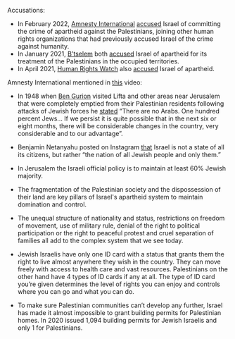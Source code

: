 Accusations:

- In February 2022, [Amnesty International](https://en.wikipedia.org/wiki/Amnesty_International) [accused](https://www.amnesty.org/en/documents/mde15/5141/2022/en/) Israel of committing the crime of apartheid against the Palestinians, joining other human rights organizations that had previously accused Israel of the crime against humanity.
- In January 2021, [B'tselem](https://en.wikipedia.org/wiki/B%27Tselem) both [accused](https://www.btselem.org/apartheid) Israel of apartheid for its treatment of the Palestinians in the occupied territories.
- In April 2021, [Human Rights Watch](https://en.wikipedia.org/wiki/Human_Rights_Watch) also [accused](https://www.hrw.org/report/2021/04/27/threshold-crossed/israeli-authorities-and-crimes-apartheid-and-persecution) Israel of apartheid.

Amnesty International mentioned in [this](https://www.youtube.com/watch?v=CoFjbnvkmQ0) video:

- In 1948 when [Ben Gurion](https://en.wikipedia.org/wiki/David_Ben-Gurion) visited Lifta and other areas near Jerusalem that were completely emptied from their Palestinian residents following attacks of Jewish forces he [stated](https://www.progressiveisrael.org/ben-gurions-notorious-quotes-their-polemical-uses-abuses/#:~:text=there%20are%20no,in%20the%20country) “There are no Arabs. One hundred percent Jews… If we persist it is quite possible that in the next six or eight months, there will be considerable changes in the country, very considerable and to our advantage”.

- Benjamin Netanyahu posted on Instagram [that](https://www.npr.org/2019/03/11/702264118/netanyahu-says-israel-is-nation-state-of-the-jewish-people-and-them-alone) Israel is not a state of all its citizens, but rather “the nation of all Jewish people and only them.”

- In Jerusalem the Israeli official policy is to maintain at least 60% Jewish majority.

- The fragmentation of the Palestinian society and the dispossession of their land are key pillars of Israel's apartheid system to maintain domination and control.

- The unequal structure of nationality and status, restrictions on freedom of movement, use of military rule, denial of the right to political participation or the right to peaceful protest and cruel separation of families all add to the complex system that we see today.

- Jewish Israelis have only one ID card with a status that grants them the right to live almost anywhere they wish in the country. They can move freely with access to health care and vast resources. Palestinians on the other hand have 4 types of ID cards if any at all. The type of ID card you’re given determines the level of rights you can enjoy and controls where you can go and what you can do.

- To make sure Palestinian communities can’t develop any further, Israel has made it almost impossible to grant building permits for Palestinian homes.
  In 2020 issued 1,094 building permits for Jewish Israelis and only 1 for Palestinians.
